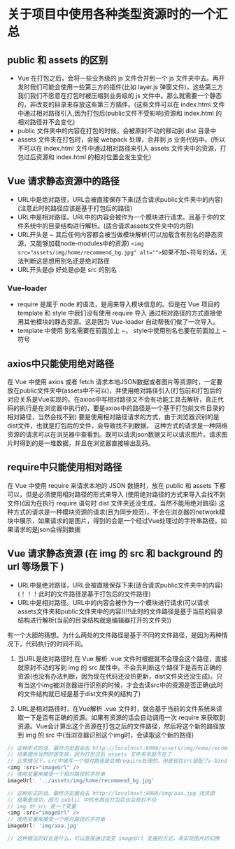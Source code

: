 <!--
 * @Author: x09898 coder_xujie@163.com
 * @Date: 2022-09-01 16:38:58
 * @LastEditors: x09898 coder_xujie@163.com
 * @FilePath: \HTML-CSS-Javascript-\Vue框架\Vue 脚手架\VueCli\Vue项目中的静态资源.md
 * @Description:
-->
# 关于项目中使用各种类型资源时的一个汇总

## public 和 assets 的区别

* Vue 在打包之后，会将一些业务级的 js 文件合并到一个 js 文件夹中去。再开发时我们可能会使用一些第三方的插件(比如 layer.js 弹窗文件)。这些第三方我们我们不愿意在打包时被压缩到业务级的 js 文件中。那么就需要一个静态的，非改变的目录来存放这些第三方插件。(这些文件可以在 index.html 文件中通过相对路径引入,因为打包后(public文件不受影响)资源和 index.html 的相对路径并不会变化)
* public 文件夹中的内容在打包的时候，会被原封不动的移动到 dist 目录中
* assets 文件夹在打包时，会被 webpack 处理，合并到 js 业务代码中。(所以不可以在 index.html 文件中通过相对路径来引入 assets 文件夹中的资源，打包过后资源和 index.html 的相对位置会发生变化)

## Vue 请求静态资源中的路径

* URL中是绝对路径，URL会被直接保存下来(适合请求public文件夹中的内容)(注意此时的路径应该是基于打包后的路径)
* URL中是相对路径。URL中的内容会被作为一个模块进行请求。且基于你的文件系统中的目录结构进行解析。(适合请求assets文件夹中的内容)
* URL开头是 ~  其后任何内容都会被当做模块解析(可以加载含有别名的静态资源，又能够加载node-modules中的资源)
`<img src="assets/img/home/recommend_bg.jpg" alt="">`如果不加~符号的话，无法判断这是想用别名还是绝对路径
* URL开头是@  好处是@是 src 的别名

### Vue-loader

* require 是属于 node 的语法，是用来导入模块信息的。但是在 Vue 项目的 template 和 style 中我们没有使用 require 导入 通过相对路径的方式直接使用其他模块的静态资源。这是因为 Vue-loader 自动帮我们做了一次导入。
* template 中使用 别名需要在前面加上 ~。 style中使用别名也要在前面加上 ~ 符号

## axios中只能使用绝对路径

在 Vue 中使用 axios 或者 fetch 请求本地JSON数据或者图片等资源时，一定要放在public文件夹中(assets中不可以)，并使用绝对路径引入(打包前和打包后的对应关系是Vue实现的。在axios中写相对路径又不会有功能工具去解析，真正代码的执行是在浏览器中执行的，要是axios中的路径是一个基于打包前文件目录的相对路径，当然会找不到)
要是使用相对路径请求的方式，由于浏览器识别的是dist文件，也就是打包后的文件，会导致找不到数据。
这种方式的请求是一种网络资源的请求可以在浏览器中查看到。既可以请求json数据又可以请求图片。请求图片时得到的是一堆数据，并且在浏览器直接输出乱码。

## require中只能使用相对路径

在 Vue 中使用 require 来请求本地的 JSON 数据时，放在 public 和 assets 下都可以，但是必须使用相对路径的形式来导入 (使用绝对路径的方式来导入会找不到文件)(因为在执行 require 语句时 dist 文件夹还没生成，当然不能用绝对路径)
这种方式的请求是一种模块资源的请求(且为同步规范)，不会在浏览器的network模块中展示，如果请求的是图片，得到的会是一个经过Vue处理过的字符串路径。如果请求的是json会得到数据

## Vue 请求静态资源 (在 img 的 src 和 background 的 url 等场景下 )

* URL中是绝对路径，URL会被直接保存下来(适合请求public文件夹中的内容)(！！！此时的文件路径是基于打包后的文件路径)
* URL中是相对路径。URL中的内容会被作为一个模块进行请求(可以请求assets文件夹和public文件夹中的内容)(!!!此时的文件路径是基于当前的目录结构进行解析(当前的目录结构就是编辑器打开的文件夹))

有一个大胆的猜想。为什么两处的文件路径是基于不同的文件路径，是因为两种情况下，代码执行的时间不同。

1. 当URL是绝对路径时,在 Vue 解析 .vue 文件时根据就不会理会这个路径，直接就原封不动的写到 img 的 src 属性中。不会去判断这个路径下是否有正确的资源(也没有办法判断，因为现在代码还没热更新，dist文件夹还没生成)。只有当这个img被浏览器进行识别的时候，才会去读src中的资源是否正确(此时的文件结构就已经是基于dist文件夹的结构了)

2. URL是相对路径时，在Vue解析 .vue 文件时，就会基于当前的文件系统来读取一下是否有正确的资源。如果有资源的话会自动调用一次 require 来获取到资源。Vue会计算出这个资源在打包之后的文件路径，然后将这个新的路径放到 img 的 src 中(当浏览器识别这个img时，会读取这个新的路径)

```js
// 这种形式的话，最终浏览器会去 http://localhost:8080/assets/img/home/recommend_bg.jpg 找资源
// 结果理所当然的是失败，因为打包过后 assets 文件夹早就不在了
// 正常情况下，src中填写一个相对路径是会被require处理的。但是现在src搭配了v-bind修饰符，就不会调用require了。
<img :src="imageUrl" />
// 使用变量来接受一个相对路径的字符串
imageUrl: '../assets/img/home/recommend_bg.jpg'
```

```js
// 这种形式的话，最终浏览器会去 http://localhost:8080/img/aaa.jpg 找资源
// 结果是成功，因为 public 中的东西在打包后也会原封不动
// img 的 src 是一个变量
<img :src="imageUrl" />
// 使用变量来接受一个绝对路径的字符串
imageUrl: 'img/aaa.jpg'

// 这种做法的好处是什么，可以直接通过改变 imageUrl 变量的方式，来实现图片的切换
```
